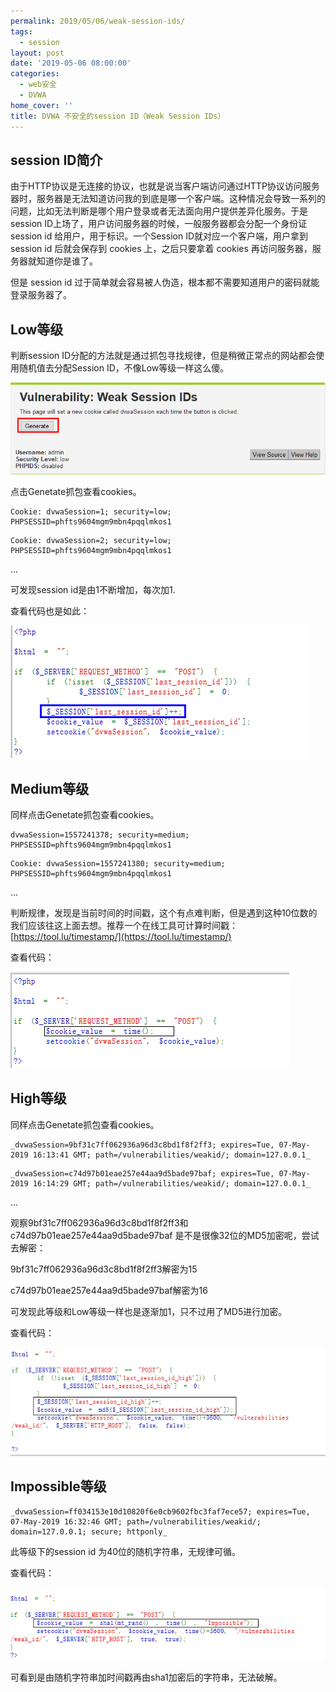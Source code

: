 ```yaml
---
permalink: 2019/05/06/weak-session-ids/
tags:
  - session
layout: post
date: '2019-05-06 08:00:00'
categories:
  - web安全
  - DVWA
home_cover: ''
title: DVWA 不安全的session ID（Weak Session IDs）
---
```


## session ID简介


由于HTTP协议是无连接的协议，也就是说当客户端访问通过HTTP协议访问服务器时，服务器是无法知道访问我的到底是哪一个客户端。这种情况会导致一系列的问题，比如无法判断是哪个用户登录或者无法面向用户提供差异化服务。于是session ID上场了，用户访问服务器的时候，一般服务器都会分配一个身份证 session id 给用户，用于标识。一个Session ID就对应一个客户端，用户拿到session id 后就会保存到 cookies 上，之后只要拿着 cookies 再访问服务器，服务器就知道你是谁了。


但是 session id 过于简单就会容易被人伪造，根本都不需要知道用户的密码就能登录服务器了。


## Low等级


判断session ID分配的方法就是通过抓包寻找规律，但是稍微正常点的网站都会使用随机值去分配Session ID，不像Low等级一样这么傻。


![20190507225723.png](../post_images/eae21027764a3368804464c89cdd259b.png)


点击Genetate抓包查看cookies。


```text
Cookie: dvwaSession=1; security=low; PHPSESSID=phfts9604mgm9mbn4pqqlmkos1

```


```text
Cookie: dvwaSession=2; security=low; PHPSESSID=phfts9604mgm9mbn4pqqlmkos1

```


...


可发现session id是由1不断增加，每次加1.


查看代码也是如此：


![20190507230130.png](../post_images/35ebad05a68450898a2e399f40f70ce6.png)


## Medium等级


同样点击Genetate抓包查看cookies。


```text
dvwaSession=1557241378; security=medium; PHPSESSID=phfts9604mgm9mbn4pqqlmkos1

```


```text
Cookie: dvwaSession=1557241380; security=medium; PHPSESSID=phfts9604mgm9mbn4pqqlmkos1

```


...


判断规律，发现是当前时间的时间戳，这个有点难判断，但是遇到这种10位数的我们应该往这上面去想。推荐一个在线工具可计算时间戳：[https://tool.lu/timestamp/](https://tool.lu/timestamp/)


查看代码：


![20190507230958.png](../post_images/7c8e4f9e5bfcdce610498538225434e7.png)


## High等级


同样点击Genetate抓包查看cookies。


```text
_dvwaSession=9bf31c7ff062936a96d3c8bd1f8f2ff3; expires=Tue, 07-May-2019 16:13:41 GMT; path=/vulnerabilities/weakid/; domain=127.0.0.1_

```


```text
_dvwaSession=c74d97b01eae257e44aa9d5bade97baf; expires=Tue, 07-May-2019 16:14:29 GMT; path=/vulnerabilities/weakid/; domain=127.0.0.1_

```


...


观察9bf31c7ff062936a96d3c8bd1f8f2ff3和c74d97b01eae257e44aa9d5bade97baf  是不是很像32位的MD5加密呢，尝试去解密：


9bf31c7ff062936a96d3c8bd1f8f2ff3解密为15


c74d97b01eae257e44aa9d5bade97baf解密为16


可发现此等级和Low等级一样也是逐渐加1，只不过用了MD5进行加密。


查看代码：


![20190507231820.png](../post_images/c161a70f0c05c00b341eb8741d91b9e9.png)


## Impossible等级


```text
_dvwaSession=ff034153e10d10820f6e0cb9602fbc3faf7ece57; expires=Tue, 07-May-2019 16:32:46 GMT; path=/vulnerabilities/weakid/; domain=127.0.0.1; secure; httponly_

```


此等级下的session id 为40位的随机字符串，无规律可循。


查看代码：


![20190507233605.png](../post_images/9f1a1ad2f24680486ee32c3ca05590b5.png)


可看到是由随机字符串加时间戳再由sha1加密后的字符串，无法破解。


